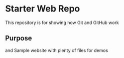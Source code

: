 # Starter Web Repo

This repository is for showing how Git and GitHub work

## Purpose
and
Sample website with plenty of files for demos